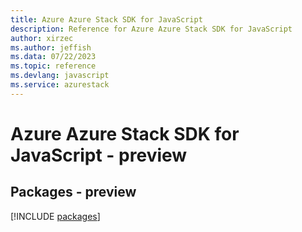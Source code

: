 ```yaml
---
title: Azure Azure Stack SDK for JavaScript
description: Reference for Azure Azure Stack SDK for JavaScript
author: xirzec
ms.author: jeffish
ms.data: 07/22/2023
ms.topic: reference
ms.devlang: javascript
ms.service: azurestack
---
```

# Azure Azure Stack SDK for JavaScript - preview
## Packages - preview
[!INCLUDE [packages](azure-stack-index.md)]